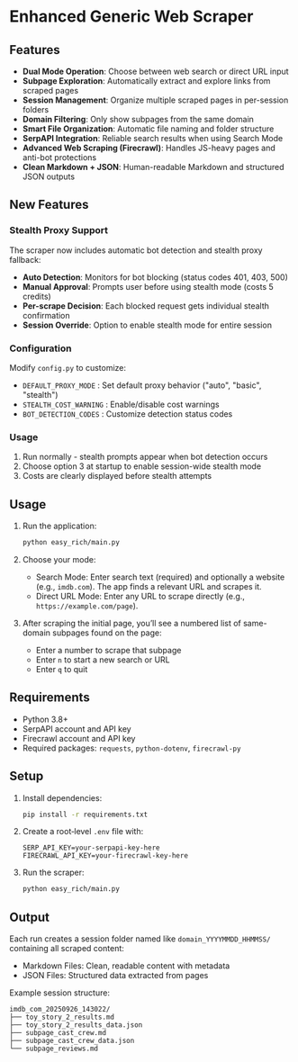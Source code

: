 # Enhanced Generic Web Scraper
## Features
- **Dual Mode Operation**: Choose between web search or direct URL input
- **Subpage Exploration**: Automatically extract and explore links from scraped pages
- **Session Management**: Organize multiple scraped pages in per-session folders
- **Domain Filtering**: Only show subpages from the same domain
- **Smart File Organization**: Automatic file naming and folder structure
- **SerpAPI Integration**: Reliable search results when using Search Mode
- **Advanced Web Scraping (Firecrawl)**: Handles JS-heavy pages and anti-bot protections
- **Clean Markdown + JSON**: Human-readable Markdown and structured JSON outputs

## New Features

### Stealth Proxy Support
The scraper now includes automatic bot detection and stealth proxy fallback:

- **Auto Detection**: Monitors for bot blocking (status codes 401, 403, 500)
- **Manual Approval**: Prompts user before using stealth mode (costs 5 credits)
- **Per-scrape Decision**: Each blocked request gets individual stealth confirmation
- **Session Override**: Option to enable stealth mode for entire session

### Configuration
Modify `config.py` to customize:
- `DEFAULT_PROXY_MODE` : Set default proxy behavior ("auto", "basic", "stealth")
- `STEALTH_COST_WARNING` : Enable/disable cost warnings
- `BOT_DETECTION_CODES` : Customize detection status codes

### Usage
1. Run normally - stealth prompts appear when bot detection occurs
2. Choose option 3 at startup to enable session-wide stealth mode
3. Costs are clearly displayed before stealth attempts

## Usage

1. Run the application:
    ```bash
    python easy_rich/main.py
    ```
2. Choose your mode:
    - Search Mode: Enter search text (required) and optionally a website (e.g., `imdb.com`). The app finds a relevant URL and scrapes it.
    - Direct URL Mode: Enter any URL to scrape directly (e.g., `https://example.com/page`).

3. After scraping the initial page, you’ll see a numbered list of same-domain subpages found on the page:
    - Enter a number to scrape that subpage
    - Enter `n` to start a new search or URL
    - Enter `q` to quit

## Requirements

- Python 3.8+
- SerpAPI account and API key
- Firecrawl account and API key
- Required packages: `requests`, `python-dotenv`, `firecrawl-py`

## Setup

1. Install dependencies:
   ```bash
   pip install -r requirements.txt
   ```

2. Create a root‑level `.env` file with:
   ```env
   SERP_API_KEY=your-serpapi-key-here
   FIRECRAWL_API_KEY=your-firecrawl-key-here
   ```

3. Run the scraper:
   ```bash
   python easy_rich/main.py
   ```

## Output

Each run creates a session folder named like `domain_YYYYMMDD_HHMMSS/` containing all scraped content:

- Markdown Files: Clean, readable content with metadata
- JSON Files: Structured data extracted from pages

Example session structure:

```
imdb_com_20250926_143022/
├── toy_story_2_results.md
├── toy_story_2_results_data.json
├── subpage_cast_crew.md
├── subpage_cast_crew_data.json
└── subpage_reviews.md
```
